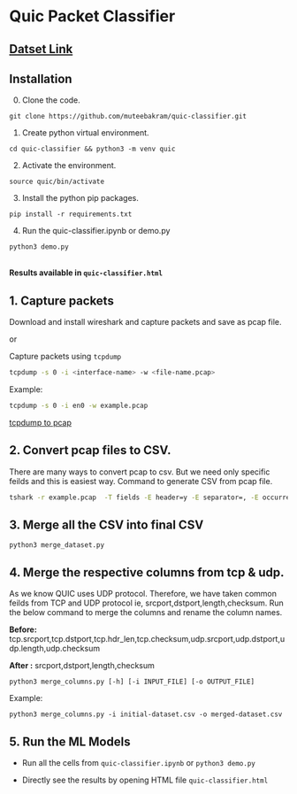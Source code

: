 # Quic Packet Classifier

## [Datset Link](https://drive.google.com/drive/u/1/folders/1ShLIMt0m0-cjEuRZ-TBn9hh1JwZx_LhG)

## Installation

0. Clone the code.

```
git clone https://github.com/muteebakram/quic-classifier.git
```

1. Create python virtual environment.

```
cd quic-classifier && python3 -m venv quic
```

2. Activate the environment.

```
source quic/bin/activate
```

3. Install the python pip packages.

```
pip install -r requirements.txt
```

4. Run the quic-classifier.ipynb or demo.py

```
python3 demo.py
```

\
**Results available in `quic-classifier.html`**

## 1. Capture packets

Download and install wireshark and capture packets and save as pcap file.

or

Capture packets using `tcpdump`

```sh
tcpdump -s 0 -i <interface-name> -w <file-name.pcap>
```

Example:

```sh
tcpdump -s 0 -i en0 -w example.pcap
```

[tcpdump to pcap](https://linuxexplore.com/2012/06/07/use-tcpdump-to-capture-in-a-pcap-file-wireshark-dump/)

## 2. Convert pcap files to CSV.

There are many ways to convert pcap to csv. But we need only specific feilds and this is easiest way. Command to generate CSV from pcap file.

```sh
tshark -r example.pcap  -T fields -E header=y -E separator=, -E occurrence=f  -e frame.encap_type -e frame.time_epoch -e frame.len -e frame.cap_len -e eth.src -e eth.dst -e ip.version -e ip.hdr_len -e ip.tos -e ip.id -e ip.flags -e ip.flags.rb -e ip.flags.df -e ip.flags.mf -e ip.frag_offset -e ip.ttl -e ip.proto -e ip.checksum -e ip.src -e ip.dst -e ip.len -e ip.dsfield -e tcp.srcport -e tcp.dstport -e tcp.hdr_len -e tcp.checksum -e udp.srcport -e udp.dstport -e udp.length -e udp.checksum -e quic > initial-dataset.csv
```

## 3. Merge all the CSV into final CSV

```
python3 merge_dataset.py
```

## 4. Merge the respective columns from tcp & udp.

As we know QUIC uses UDP protocol. Therefore, we have taken common feilds from TCP and UDP protocol ie, srcport,dstport,length,checksum. Run the below command to merge the columns and rename the column names.

**Before:** tcp.srcport,tcp.dstport,tcp.hdr_len,tcp.checksum,udp.srcport,udp.dstport,udp.length,udp.checksum

**After :** srcport,dstport,length,checksum

```
python3 merge_columns.py [-h] [-i INPUT_FILE] [-o OUTPUT_FILE]
```

Example:
```
python3 merge_columns.py -i initial-dataset.csv -o merged-dataset.csv
```

## 5. Run the ML Models

- Run all the cells from `quic-classifier.ipynb` or `python3 demo.py`

- Directly see the results by opening HTML file `quic-classifier.html`
